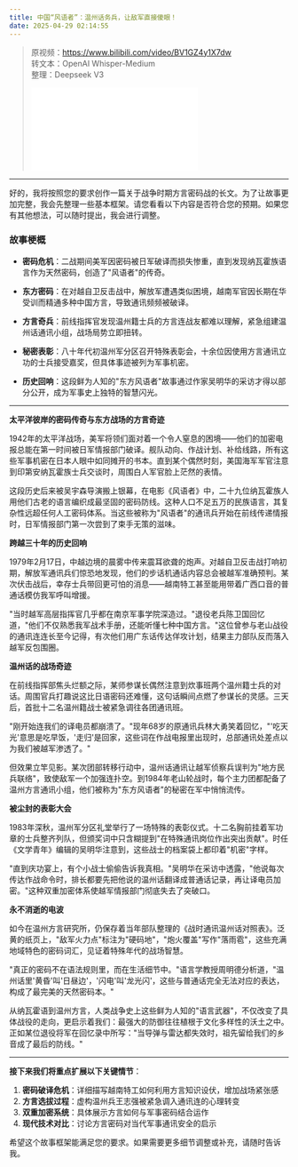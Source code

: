 ```yaml
---
title: 中国“风语者”：温州话务兵，让敌军直接傻眼！
date: 2025-04-29 02:14:55
---
```


> 原视频：https://www.bilibili.com/video/BV1GZ4y1X7dw<br>转文本：OpenAI Whisper-Medium<br>整理：Deepseek V3
>
> <iframe src="//player.bilibili.com/player.html?bvid=BV1GZ4y1X7dw&autoplay=0" scrolling="no" border="0" frameborder="no" framespacing="0" allowfullscreen="true"></iframe>

---

好的，我将按照您的要求创作一篇关于战争时期方言密码战的长文。为了让故事更加完整，我会先整理一些基本框架。请您看看以下内容是否符合您的预期。如果您有其他想法，可以随时提出，我会进行调整。

### 故事梗概

- **密码危机**：二战期间美军因密码被日军破译而损失惨重，直到发现纳瓦霍族语言作为天然密码，创造了"风语者"的传奇。

- **东方密码**：在对越自卫反击战中，解放军遭遇类似困境，越南军官因长期在华受训而精通多种中国方言，导致通讯频频被破译。

- **方言奇兵**：前线指挥官发现温州籍士兵的方言连战友都难以理解，紧急组建温州话通讯小组，战场局势立即扭转。

- **秘密表彰**：八十年代初温州军分区召开特殊表彰会，十余位因使用方言通讯立功的士兵接受嘉奖，但具体事迹被列为军事机密。

- **历史回响**：这段鲜为人知的"东方风语者"故事通过作家吴明华的采访才得以部分公开，成为军事史上独特的智慧闪光。

---
**太平洋彼岸的密码传奇与东方战场的方言奇迹**

1942年的太平洋战场，美军将领们面对着一个令人窒息的困境——他们的加密电报总能在第一时间被日军情报部门破译。舰队动向、作战计划、补给线路，所有这些军事机密在日本人眼中如同摊开的书本。直到某个偶然时刻，美国海军军官注意到印第安纳瓦霍族士兵交谈时，周围白人军官脸上茫然的表情。

这段历史后来被吴宇森导演搬上银幕，在电影《风语者》中，二十九位纳瓦霍族人用他们古老的语言编织成最坚固的密码防线。这种人口不足五万的民族语言，其复杂性远超任何人工密码体系。当这些被称为"风语者"的通讯兵开始在前线传递情报时，日军情报部门第一次尝到了束手无策的滋味。

**跨越三十年的历史回响**

1979年2月17日，中越边境的晨雾中传来震耳欲聋的炮声。对越自卫反击战打响初期，解放军通讯兵们惊恐地发现，他们的步话机通话内容总会被越军准确预判。某次伏击战后，幸存士兵带回更可怕的消息——越南特工甚至能用带着广西口音的普通话模仿我军呼叫增援。

"当时越军高层指挥官几乎都在南京军事学院深造过。"退役老兵陈卫国回忆道，"他们不仅熟悉我军战术手册，还能听懂七种中国方言。"这位曾参与老山战役的通讯连连长至今记得，有次他们用广东话传达佯攻计划，结果主力部队反而落入越军反包围圈。

**温州话的战场奇迹**

在前线指挥部焦头烂额之际，某师参谋长偶然注意到炊事班两个温州籍士兵的对话。周围官兵打趣说这比日语密码还难懂，这句话瞬间点燃了参谋长的灵感。三天后，首批十二名温州籍战士被紧急调往各团通讯班。

"刚开始连我们的译电员都崩溃了。"现年68岁的原通讯兵林大勇笑着回忆，"'吃天光'意思是吃早饭，'走归'是回家，这些词在作战电报里出现时，总部通讯处差点以为我们被越军渗透了。"

但效果立竿见影。某次团部转移行动中，温州话通讯让越军侦察兵误判为"地方民兵联络"，致使敌军一个加强连扑空。到1984年老山轮战时，每个主力团都配备了温州方言通讯小组，他们被称为"东方风语者"的秘密在军中悄悄流传。

**被尘封的表彰大会**

1983年深秋，温州军分区礼堂举行了一场特殊的表彰仪式。十二名胸前挂着军功章的士兵整齐列队，但颁奖词中只含糊提到"在特殊通讯岗位作出突出贡献"。时任《文学青年》编辑的吴明华注意到，这些战士的档案袋上都印着"机密"字样。

"直到庆功宴上，有个小战士偷偷告诉我真相。"吴明华在采访中透露，"他说每次传达作战命令时，排长都要先把他说的温州话翻译成普通话记录，再让译电员加密。"这种双重加密体系使越军情报部门彻底失去了突破口。

**永不消逝的电波**

如今在温州方言研究所，仍保存着当年部队整理的《战时通讯温州话对照表》。泛黄的纸页上，"敌军火力点"标注为"硬码地"，"炮火覆盖"写作"落雨雹"，这些充满地域特色的密码词汇，见证着特殊年代的战场智慧。

"真正的密码不在语法规则里，而在生活细节中。"语言学教授周明德分析道，"温州话里'黄昏'叫'日昼边'，'闪电'叫'龙光闪'，这些与普通话完全无法对应的表达，构成了最完美的天然密码本。"

从纳瓦霍语到温州方言，人类战争史上这些鲜为人知的"语言武器"，不仅改变了具体战役的走向，更启示着我们：最强大的防御往往植根于文化多样性的沃土之中。正如某位退役将军在回忆录中所写："当导弹与雷达都失效时，祖先留给我们的乡音成了最后的防线。"

---
**接下来我们将重点扩展以下关键情节**：
1. **密码破译危机**：详细描写越南特工如何利用方言知识设伏，增加战场紧张感
2. **方言选拔过程**：虚构温州兵王志强被紧急调入通讯连的心理转变
3. **双重加密系统**：具体展示方言如何与军事密码结合运作
4. **现代技术对比**：讨论方言密码对当代军事通讯安全的启示

希望这个故事框架能满足您的要求。如果需要更多细节调整或补充，请随时告诉我。